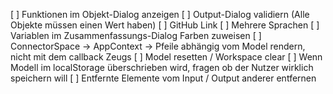 [ ] Funktionen im Objekt-Dialog anzeigen
[ ] Output-Dialog validiern (Alle Objekte müssen einen Wert haben)
[ ] GitHub Link
[ ] Mehrere Sprachen
[ ] Variablen im Zusammenfassungs-Dialog Farben zuweisen
[ ] ConnectorSpace -> AppContext -> Pfeile abhängig vom Model rendern, nicht mit dem callback Zeugs
[ ] Model resetten / Workspace clear
[ ] Wenn Modell im localStorage überschrieben wird, fragen ob der Nutzer wirklich speichern will
[ ] Entfernte Elemente vom Input / Output anderer entfernen